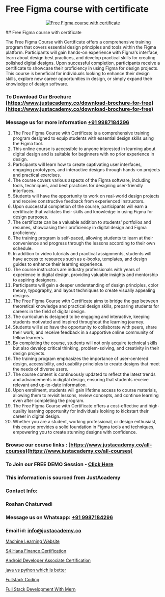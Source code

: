 # Free Figma course with certificate

<p align="center">
  <a href="https://justacademy.co/all-courses">
    <img src="https://i.ibb.co/P5KtSQ2/ui-ux.png" alt="Free Figma course with certificate">
  </a>
</p>
## Free Figma course with certificate

The Free Figma Course with Certificate offers a comprehensive training program that covers essential design principles and tools within the Figma platform. Participants will gain hands-on experience with Figma's interface, learn about design best practices, and develop practical skills for creating polished digital designs. Upon successful completion, participants receive a certificate to showcase their proficiency in using Figma for design projects. This course is beneficial for individuals looking to enhance their design skills, explore new career opportunities in design, or simply expand their knowledge of design software.
### To Download Our Brochure [https://www.justacademy.co/download-brochure-for-free](https://www.justacademy.co/download-brochure-for-free)
### Message us for more information [+91 9987184296](https://api.whatsapp.com/send?phone=919987184296)
1) The Free Figma Course with Certificate is a comprehensive training program designed to equip students with essential design skills using the Figma tool.
2) This online course is accessible to anyone interested in learning about digital design and is suitable for beginners with no prior experience in design.
3) Participants will learn how to create captivating user interfaces, engaging prototypes, and interactive designs through hands-on projects and practical exercises.
4) The course covers various aspects of the Figma software, including tools, techniques, and best practices for designing user-friendly interfaces.
5) Students will have the opportunity to work on real-world design projects and receive constructive feedback from experienced instructors.
6) Upon successful completion of the course, participants will earn a certificate that validates their skills and knowledge in using Figma for design purposes.
7) The certificate can be a valuable addition to students' portfolios and resumes, showcasing their proficiency in digital design and Figma proficiency.
8) The training program is self-paced, allowing students to learn at their convenience and progress through the lessons according to their own schedule.
9) In addition to video tutorials and practical assignments, students will have access to resources such as e-books, templates, and design guides to enhance their learning experience.
10) The course instructors are industry professionals with years of experience in digital design, providing valuable insights and mentorship to aspiring designers.
11) Participants will gain a deeper understanding of design principles, color theory, typography, and layout techniques to create visually appealing designs.
12) The Free Figma Course with Certificate aims to bridge the gap between theoretical knowledge and practical design skills, preparing students for careers in the field of digital design.
13) The curriculum is designed to be engaging and interactive, keeping students motivated and inspired throughout the learning journey.
14) Students will also have the opportunity to collaborate with peers, share their work, and receive feedback in a supportive online community of fellow learners.
15) By completing the course, students will not only acquire technical skills but also develop critical thinking, problem-solving, and creativity in their design projects.
16) The training program emphasizes the importance of user-centered design, accessibility, and usability principles to create designs that meet the needs of diverse users.
17) The course content is continuously updated to reflect the latest trends and advancements in digital design, ensuring that students receive relevant and up-to-date information.
18) Upon enrollment, students will gain lifetime access to course materials, allowing them to revisit lessons, review concepts, and continue learning even after completing the program.
19) The Free Figma Course with Certificate offers a cost-effective and high-quality learning opportunity for individuals looking to kickstart their career in digital design.
20) Whether you are a student, working professional, or design enthusiast, this course provides a solid foundation in Figma tools and techniques, empowering you to create stunning designs with confidence.

### Browse our course links : [https://www.justacademy.co/all-courses](https://www.justacademy.co/all-courses) 
### To Join our FREE DEMO Session - [Click Here](https://www.justacademy.co/register-for-course-demo)


### This information is sourced from JustAcademy
### Contact Info:
### Roshan Chaturvedi
### Message us on Whatsapp: [+91 9987184296](https://api.whatsapp.com/send?phone=919987184296)
### Email id: [info@justacademy.co](mailto:info@justacademy.co)
                
[Machine Learning Website](https://www.linkedin.com/pulse/machine-learning-website-justacademy-london-d4ahf?trackingId=SzXf5Kyidka10EocrU1Sfg%3D%3D&lipi=urn%3Ali%3Apage%3Ad_flagship3_company_admin%3BktV9tJs7QaWTumhj4BQ9XQ%3D%3D)

[S4 Hana Finance Certification](https://www.linkedin.com/pulse/s4-hana-finance-certification-software-training-sunnyvale-x9zpc/)

[Android Developer Associate Certification](https://medium.com/@pzade254/android-developer-associate-certification-679d731ddce2)

[java vs python which is better](https://medium.com/@abhidnya.1068/java-vs-python-which-is-better-23ca4a1c9425)

[Fullstack Coding](https://justacademyin.github.io/justacademy/fullstack-coding)

[Full Stack Development With Mern](https://justacademyin.github.io/justacademy/full-stack-development-with-mern)

